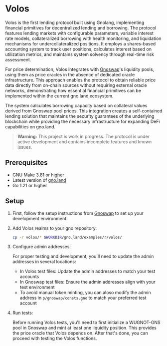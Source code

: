 # Volos

Volos is the first lending protocol built using Gnolang, implementing financial primitives for decentralized lending and borrowing. The protocol features lending markets with configurable parameters, variable interest rate models, collateralized borrowing with health monitoring, and liquidation mechanisms for undercollateralized positions. It employs a shares-based accounting system to track user positions, calculates interest based on utilization metrics, and maintains system solvency through real-time risk assessment.

For price determination, Volos integrates with [Gnoswap](https://github.com/gnoswap-labs/gnoswap)'s liquidity pools, using them as price oracles in the absence of dedicated oracle infrastructure. This approach enables the protocol to obtain reliable price data directly from on-chain sources without requiring external oracle networks, demonstrating how essential financial primitives can be implemented within the current gno.land ecosystem.

The system calculates borrowing capacity based on collateral values derived from Gnoswap pool prices. This integration creates a self-contained lending solution that maintains the security guarantees of the underlying blockchain while providing the necessary infrastructure for expanding DeFi capabilities on gno.land.

> **Warning:** This project is work in progress. The protocol is under active development and contains incomplete features and known issues.

## Prerequisites

- GNU Make 3.81 or higher
- Latest version of [gno.land](https://github.com/gnolang/gno)
- Go 1.21 or higher

## Setup

1. First, follow the setup instructions from [Gnoswap](https://github.com/gnoswap-labs/gnoswap) to set up your development environment.

2. Add Volos realms to your gno repository:

   ```bash
   cp -r volos/* $WORKDIR/gno.land/examples/r/volos/
   ```

3. Configure admin addresses:

   For proper testing and development, you'll need to update the admin addresses in several locations:

   - In Volos test files: Update the admin addresses to match your test accounts
   - In Gnoswap test files: Ensure the admin addresses align with your test environment
   - To avoid manual token minting, you can aloso modify the admin address in `p/gnoswap/consts.gno` to match your preferred test account

4. Run tests:

   Before running Volos tests, you'll need to first initialize a WUGNOT-GNS pool in Gnoswap and mint at least one liquidity position. This provides the price oracle that Volos depends on. After that's done, you can proceed with testing the Volos functions.
